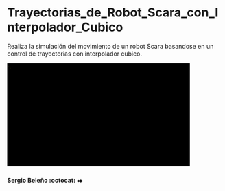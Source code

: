 # Trayectorias_de_Robot_Scara_con_Interpolador_Cubico
Realiza la simulación del movimiento de un robot Scara basandose en un control de trayectorias con interpolador cubico.

![](VIDEOSCARA.gif)

####

####  Sergio Beleño :octocat: ✒️
